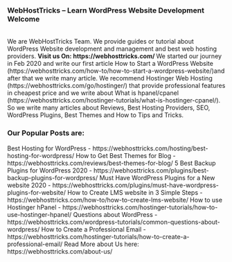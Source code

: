 <h3>WebHostTricks – Learn WordPress Website Development Welcome</h3><br> We are WebHostTricks Team. We provide guides or tutorial about WordPress Website development and management and best web hosting providers. 
<b>Visit us On: https://webhosttricks.com/ </b>
We started our journey in Feb 2020 and write our first article How to Start a WordPress Website (https://webhosttricks.com/how-to/how-to-start-a-wordpress-website/)and after that we write many article. We recommend Hostinger Web Hosting (https://webhosttricks.com/go/hostinger/) that provide professional features in cheapest price and we write about What is hpanel/cpanel (https://webhosttricks.com/hostinger-tutorials/what-is-hostinger-cpanel/). So we write many articles about Reviews, Best Hosting Providers, SEO, WordPress Plugins, Best Themes and How to Tips and Tricks. 
<h3>Our Popular Posts are:</h3>
Best Hosting for WordPress - https://webhosttricks.com/hosting/best-hosting-for-wordpress/
How to Get Best Themes for Blog - https://webhosttricks.com/reviews/best-themes-for-blog/
5 Best Backup Plugins for WordPress 2020 - https://webhosttricks.com/plugins/best-backup-plugins-for-wordpress/
Must Have WordPress Plugins for a New website 2020 - https://webhosttricks.com/plugins/must-have-wordpress-plugins-for-website/
How to Create LMS website in 3 Simple Steps - https://webhosttricks.com/how-to/how-to-create-lms-website/
How to use Hostinger hPanel - https://webhosttricks.com/hostinger-tutorials/how-to-use-hostinger-hpanel/
Questions about WordPress - https://webhosttricks.com/wordpress-tutorials/common-questions-about-wordpress/
How to Create a Professional Email - https://webhosttricks.com/hostinger-tutorials/how-to-create-a-professional-email/
Read More about Us here: https://webhosttricks.com/about-us/
